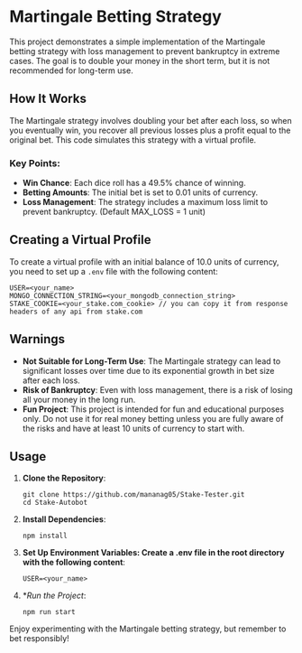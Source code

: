 # Martingale Betting Strategy

This project demonstrates a simple implementation of the Martingale betting strategy with loss management to prevent bankruptcy in extreme cases. The goal is to double your money in the short term, but it is not recommended for long-term use.

## How It Works

The Martingale strategy involves doubling your bet after each loss, so when you eventually win, you recover all previous losses plus a profit equal to the original bet. This code simulates this strategy with a virtual profile.

### Key Points:
- **Win Chance**: Each dice roll has a 49.5% chance of winning.
- **Betting Amounts**: The initial bet is set to 0.01 units of currency.
- **Loss Management**: The strategy includes a maximum loss limit to prevent bankruptcy. (Default MAX_LOSS = 1 unit)

## Creating a Virtual Profile

To create a virtual profile with an initial balance of 10.0 units of currency, you need to set up a `.env` file with the following content:
```
USER=<your_name>
MONGO_CONNECTION_STRING=<your_mongodb_connection_string>
STAKE_COOKIE=<your_stake.com_cookie> // you can copy it from response headers of any api from stake.com
```
## Warnings

- **Not Suitable for Long-Term Use**: The Martingale strategy can lead to significant losses over time due to its exponential growth in bet size after each loss.
- **Risk of Bankruptcy**: Even with loss management, there is a risk of losing all your money in the long run.
- **Fun Project**: This project is intended for fun and educational purposes only. Do not use it for real money betting unless you are fully aware of the risks and have at least 10 units of currency to start with.

## Usage
1. **Clone the Repository**: 
   ```
   git clone https://github.com/mananag05/Stake-Tester.git
   cd Stake-Autobot
   ```
2. **Install Dependencies**:
   ```
   npm install
   ```
3. **Set Up Environment Variables: Create a .env file in the root directory with the following content**:
    ```
    USER=<your_name>
    ```
4. **Run the Project*:
    ```
    npm run start
    ```
Enjoy experimenting with the Martingale betting strategy, but remember to bet responsibly!
